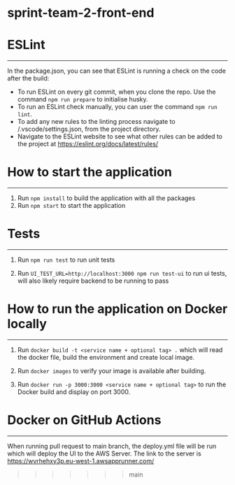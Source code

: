 # sprint-team-2-front-end

# ESLint
---

In the package.json, you can see that ESLint is running a check on the code after the build:

 - To run ESLint on every git commit, when you clone the repo. Use the command `npm run prepare` to initialise husky.
 - To run an ESLint check manually, you can user the command `npm run lint`.
 - To add any new rules to the linting process navigate to /.vscode/settings.json, from the project directory.
 - Navigate to the ESLint website to see what other rules can be added to the project at https://eslint.org/docs/latest/rules/

# How to start the application
---

 1. Run `npm install` to build the application with all the packages 
 2. Run `npm start` to start the application

# Tests
---

1. Run `npm run test` to run unit tests

2. Run `UI_TEST_URL=http://localhost:3000 npm run test-ui` to run ui tests, will also likely require backend to be running to pass  

# How to run the application on Docker locally
---

1. Run `docker build -t <service name + optional tag> .` which will read the docker file, build the environment and create local image.

2. Run `docker images` to verify your image is available after building.

3. Run `docker run -p 3000:3000 <service name + optional tag>` to run the Docker build and display on port 3000.

# Docker on GitHub Actions
---

When running pull request to main branch, the deploy.yml file will be run which will deploy the UI to the AWS Server.
The link to the server is https://wvrhehxy3p.eu-west-1.awsapprunner.com/
>>>>>>> main
